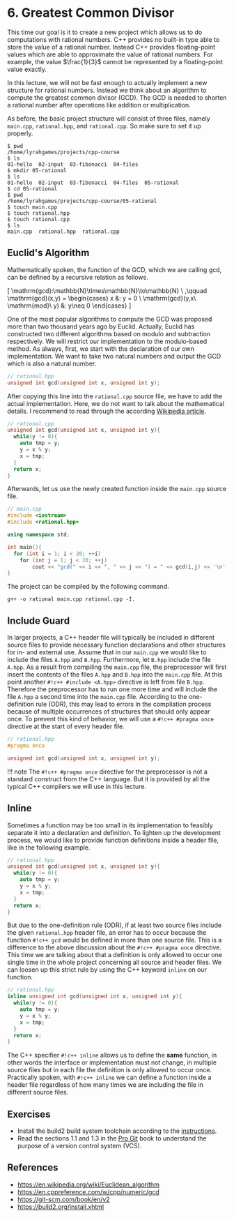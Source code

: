 # 6. Greatest Common Divisor


This time our goal is it to create a new project which allows us to do computations with rational numbers.
C++ provides no built-in type able to store the value of a rational number.
Instead C++ provides floating-point values which are able to approximate the value of rational numbers.
For example, the value $\frac{1}{3}$ cannot be represented by a floating-point value exactly.

In this lecture, we will not be fast enough to actually implement a new structure for rational numbers.
Instead we think about an algorithm to compute the greatest common divisor (GCD).
The GCD is needed to shorten a rational number after operations like addition or multiplication.

As before, the basic project structure will consist of three files, namely `main.cpp`, `rational.hpp`, and `rational.cpp`.
So make sure to set it up properly.

    $ pwd
    /home/lyrahgames/projects/cpp-course
    $ ls
    01-hello  02-input  03-fibonacci  04-files
    $ mkdir 05-rational
    $ ls
    01-hello  02-input  03-fibonacci  04-files  05-rational
    $ cd 05-rational
    $ pwd
    /home/lyrahgames/projects/cpp-course/05-rational
    $ touch main.cpp
    $ touch rational.hpp
    $ touch rational.cpp
    $ ls
    main.cpp  rational.hpp  rational.cpp

<!-- A rational number $r\in\mathbb{Q}$ can always be represented by a fraction consisting of numbers $p\in\mathbb{Z}$ and $q\in\mathbb{N}$ such that the following equation holds.

\[
    r = \frac{p}{q}
\] -->

## Euclid's Algorithm

Mathematically spoken, the function of the GCD, which we are calling $\mathrm{gcd}$, can be defined by a recursive relation as follows.

\[
    \mathrm{gcd}:\mathbb{N}\times\mathbb{N}\to\mathbb{N}
    \ ,\qquad
    \mathrm{gcd}(x,y) =
    \begin{cases}
      x &: y = 0 \\
      \mathrm{gcd}(y,x\ \mathrm{mod}\ y) &: y\neq 0
    \end{cases}
\]

One of the most popular algorithms to compute the GCD was proposed more than two thousand years ago by Euclid.
Actually, Euclid has constructed two different algorithms based on modulo and subtraction respectively.
We will restrict our implementation to the modulo-based method.
As always, first, we start with the declaration of our own implementation.
We want to take two natural numbers and output the GCD which is also a natural number. 

<!-- \[
    \mathrm{gcd}(x,x) = x
\]

\[
    \mathrm{gcd}(x,y) = 
    \begin{cases}
        \mathrm{gcd}(x-y,y) &: x > y \\
        \mathrm{gcd}(x,y-x) &: x < y
    \end{cases}
\] -->

```c++
// rational.hpp
unsigned int gcd(unsigned int x, unsigned int y);
```

After copying this line into the `rational.cpp` source file, we have to add the actual implementation.
Here, we do not want to talk about the mathematical details.
I recommend to read through the according [Wikipedia article](https://en.wikipedia.org/wiki/Euclidean_algorithm).

```c++
// rational.cpp
unsigned int gcd(unsigned int x, unsigned int y){
  while(y != 0){
    auto tmp = y;
    y = x % y;
    x = tmp;
  }
  return x;
}
```

Afterwards, let us use the newly created function inside the `main.cpp` source file.

```c++
// main.cpp
#include <iostream>
#include <rational.hpp>

using namespace std;

int main(){
  for (int i = 1; i < 20; ++i)
    for (int j = 1; j < 20; ++j)
        cout << "gcd(" << i << ", " << j << ") = " << gcd(i,j) << '\n';
}
```

The project can be compiled by the following command.

    g++ -o rational main.cpp rational.cpp -I.


## Include Guard

In larger projects, a C++ header file will typically be included in different source files to provide necessary function declarations and other structures for in- and external use.
Assume that in our `main.cpp` we would like to include the files `A.hpp` and `B.hpp`.
Furthermore, let `B.hpp` include the file `A.hpp`.
As a result from compiling the `main.cpp` file, the preprocessor will first insert the contents of the files `A.hpp` and `B.hpp` into the `main.cpp` file.
At this point another `#!c++ #include <A.hpp>` directive is left from file `B.hpp`.
Therefore the preprocessor has to run one more time and will include the file `A.hpp` a second time into the `main.cpp` file.
According to the one-definition rule (ODR), this may lead to errors in the compilation process because of multiple occurrences of structures that should only appear once.
To prevent this kind of behavior, we will use a `#!c++ #pragma once` directive at the start of every header file.

```c++
// rational.hpp
#pragma once

unsigned int gcd(unsigned int x, unsigned int y);
```

!!! note
    The `#!c++ #pragma once` directive for the preprocessor is not a standard construct from the C++ language.
    But it is provided by all the typical C++ compilers we will use in this lecture.

## Inline

Sometimes a function may be too small in its implementation to feasibly separate it into a declaration and definition.
To lighten up the development process, we would like to provide function definitions inside a header file, like in the following example.

```c++
// rational.hpp
unsigned int gcd(unsigned int x, unsigned int y){
  while(y != 0){
    auto tmp = y;
    y = x % y;
    x = tmp;
  }
  return x;
}
```

But due to the one-definition rule (ODR), if at least two source files include the given `rational.hpp` header file, an error has to occur because the function `#!c++ gcd` would be defined in more than one source file.
This is a difference to the above discussion about the `#!c++ #pragma once` directive.
This time we are talking about that a definition is only allowed to occur one single time in the whole project concerning all source and header files.
We can loosen up this strict rule by using the C++ keyword `inline` on our function.

```c++
// rational.hpp
inline unsigned int gcd(unsigned int x, unsigned int y){
  while(y != 0){
    auto tmp = y;
    y = x % y;
    x = tmp;
  }
  return x;
}
```

The C++ specifier `#!c++ inline` allows us to define the **same** function, in other words the interface or implementation must not change, in multiple source files but in each file the definition is only allowed to occur once.
Practically spoken, with `#!c++ inline` we can define a function inside a header file regardless of how many times we are including the file in different source files.

<!-- ## Starting with A Simple Structure

```c++
struct rational{
  int numerator;
  int denominator;
};
```
 -->

## Exercises

- Install the build2 build system toolchain according to the [instructions](https://build2.org/install.xhtml).
- Read the sections 1.1 and 1.3 in the [Pro Git](https://git-scm.com/book/en/v2) book to understand the purpose of a version control system (VCS).

## References
- https://en.wikipedia.org/wiki/Euclidean_algorithm
- https://en.cppreference.com/w/cpp/numeric/gcd
- https://git-scm.com/book/en/v2
- https://build2.org/install.xhtml
